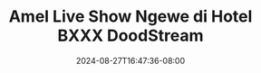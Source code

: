 --- 
title: "Amel Live Show Ngewe di Hotel  BXXX  DoodStream"
description: "download   Amel Live Show Ngewe di Hotel  BXXX  DoodStream instagram full vidio new"
date: 2024-08-27T16:47:36-08:00
file_code: "7d3xmf1m9q47"
draft: false
cover: "x7stxm3yj3vtog1v.jpg"
tags: ["Amel", "Live", "Show", "Ngewe", "Hotel", "BXXX", "DoodStream", "bokep-indo", "bokep-viral", "bokep-ig"]
length: 2327
fld_id: "1482658"
foldername: "Amel clumsy"
categories: ["Amel clumsy"]
views: 0
---